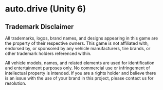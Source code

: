 # auto.drive (Unity 6)

## Trademark Disclaimer
All trademarks, logos, brand names, and designs appearing in this game are the property of their respective owners. This game is not affiliated with, endorsed by, or sponsored by any vehicle manufacturers, tire brands, or other trademark holders referenced within.

All vehicle models, names, and related elements are used for identification and entertainment purposes only. No commercial use or infringement of intellectual property is intended. If you are a rights holder and believe there is an issue with the use of your brand in this project, please contact us for resolution.
